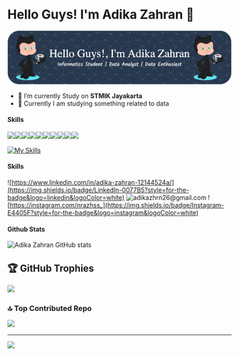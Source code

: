 # Hello Guys! I'm Adika Zahran 👋


![imgdika](img/img2.png)
<!--
**adikazahran/adikazahran** is a ✨ _special_ ✨ repository because its `README.md` (this file) appears on your GitHub profile.

Here are some ideas to get you started:

- 🔭 I’m currently working on ...
- 🌱 I’m currently learning ...
- 👯 I’m looking to collaborate on ...
- 🤔 I’m looking for help with ...
- 💬 Ask me about ...
- 📫 How to reach me: ...
- 😄 Pronouns: ...
- ⚡ Fun fact: ...
-->

- 🔭 I’m currently Study on **STMIK Jayakarta**
- 🌱 Currently I am studying something related to data

#### Skills

<img src="https://img.shields.io/badge/Python-FFD43B?style=for-the-badge&logo=python&logoColor=blue" /><img src="https://img.shields.io/badge/Pandas-2C2D72?style=for-the-badge&logo=pandas&logoColor=white" /><img src="https://img.shields.io/badge/Numpy-777BB4?style=for-the-badge&logo=numpy&logoColor=white" /><img src="https://img.shields.io/badge/Keras-D00000?style=for-the-badge&logo=Keras&logoColor=white" /><img src="https://img.shields.io/badge/Plotly-239120?style=for-the-badge&logo=plotly&logoColor=white" /><img src="https://img.shields.io/badge/scikit_learn-F7931E?style=for-the-badge&logo=scikit-learn&logoColor=white" /><img src="https://img.shields.io/badge/TensorFlow-FF6F00?style=for-the-badge&logo=TensorFlow&logoColor=white" /><img src="https://img.shields.io/badge/HTML5-E34F26?style=for-the-badge&logo=html5&logoColor=white" /><img src="https://img.shields.io/badge/CSS3-1572B6?style=for-the-badge&logo=css3&logoColor=white" /><img src="https://img.shields.io/badge/Google%20Gemini-8E75B2?style=for-the-badge&logo=googlegemini&logoColor=white" />

[![My Skills](https://skillicons.dev/icons?i=gcp,discord,github,mysql,vscode&perline=8)](https://skillicons.dev)


#### Skills
![https://www.linkedin.com/in/adika-zahran-12144524a/](https://img.shields.io/badge/LinkedIn-0077B5?style=for-the-badge&logo=linkedin&logoColor=white)
![adikazhrn26@gmail.com](https://img.shields.io/badge/Gmail-D14836?style=for-the-badge&logo=gmail&logoColor=white)
![https://instagram.com/nrazhss_](https://img.shields.io/badge/Instagram-E4405F?style=for-the-badge&logo=instagram&logoColor=white)


#### Github Stats
![Adika Zahran GitHub stats](https://github-readme-stats.vercel.app/api?username=adikazahran&show_icons=true&theme=radical)


## 🏆 GitHub Trophies
![](https://github-profile-trophy.vercel.app/?username=adikazahran&theme=radical&no-frame=false&no-bg=true&margin-w=4)

### 🔝 Top Contributed Repo
![](https://github-contributor-stats.vercel.app/api?username=adikazahran&limit=5&theme=dark&combine_all_yearly_contributions=true)

---
[![](https://visitcount.itsvg.in/api?id=adikazahran&icon=0&color=0)](https://visitcount.itsvg.in)

<!-- Proudly created with GPRM ( https://gprm.itsvg.in ) -->